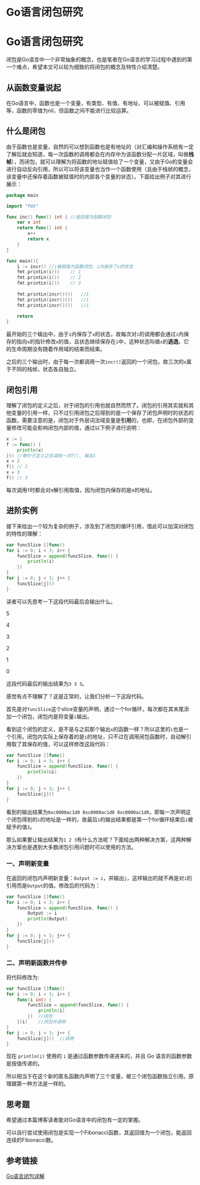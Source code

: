 # Go语言闭包研究

<!--more-->

# Go语言闭包研究

闭包是Go语言中一个非常抽象的概念，也是笔者在Go语言的学习过程中遇到的第一个难点，希望本文可以较为细致的将闭包的概念及特性介绍清楚。

## 从函数变量说起

在Go语言中，函数也是一个变量，有类型、有值、有地址、可以被赋值、引用等，函数的零值为nil，但函数之间不能进行比较运算。

## 什么是闭包

由于函数也是变量，自然的可以想到函数也是有地址的（对汇编和操作系统有一定了解后就会知道，每一次函数的调用都会在内存中为该函数分配一片区域，叫做**栈帧**），而闭包，就可以理解为将函数的地址赋值给了一个变量，又由于Go的变量会进行自动反向引用，所以可以将该变量也当作一个函数使用（且由于栈帧的概念，该变量中还保存着函数被赋值时的内部各个变量的状态）。下面给出例子对其进行展示：

```go
package main

import "fmt"

func inc() func() int {	//返回值为函数闭包
    var x int
    return func() int {
        x++
        return x
    }
}

func main(){
    i := incr()	//i被赋值为函数闭包，i内保存了x的状态
    fmt.printLn(i())	// 1
    fmt.printLn(i())	// 2
    fmt.printLn(i())	// 3
    
    fmt.printLn(incr()())	//1
    fmt.printLn(incr()())	//1
    fmt.printLn(incr()())	//1
    
    return
}
```

最开始的三个输出中，由于`i`内保存了`x`的状态，故每次对`i`的调用都会通过`i`内保存的指向`x`的指针修改`x`的值，且状态继续保存在`i`中，这种状态叫做`x`的**逃逸**，它的生命周期没有随着作用域的结束而结束。

之后的三个输出时，由于每一次都调用一次`incr()`返回的一个闭包，故三次的`x`属于不同的栈帧，状态各自独立。

## 闭包引用

理解了闭包的定义之后，对于闭包的引用也就自然而然了。闭包的引用其实就和其他变量的引用一样，只不过引用闭包之后得到的是一个保存了闭包声明时的状态的函数。需要注意的是，闭包对于外层词法域变量是**引用**的，也即，在闭包外部的变量修改可能会影响闭包内部的值，通过以下例子进行说明：

```go
x := 1
f := func() {
	println(x)
}()	//等价于定义之后调用一次f(), 输出1
x = 2
f()	// 2
x = 3
f()	// 3
```

每次调用`f`时都会对x解引用取值，因为闭包内保存的是x的地址。

## 进阶实例

接下来给出一个较为复杂的例子，涉及到了闭包的循环引用，借此可以加深对闭包的特性的理解：

```go
var funcSlice []func()
for i := 0; i < 3; i++ {
	funcSlice = append(funcSlice, func() {
		println(i)
	})
}
for j := 0; j < 3; j++ {
	funcSlice[j]()
}
```

读者可以先思考一下这段代码最后会输出什么。

5

4

3

2

1

0

这段代码最后的输出结果为`3 3 3`。

感觉有点不理解了？这是正常的，让我们分析一下这段代码。

首先是对`funcSlice`这个slice变量的声明，通过一个for循环，每次都在其末尾添加一个闭包，闭包内是将变量`i`输出。

看到这个闭包的定义，是不是与之前那个输出`x`的函数一样？所以这里的`i`也是一个引用，闭包内实际上保存着的是`i`的地址，只不过在调用闭包函数时，自动解引用取了其保存的值，可以这样修改这段代码：

```go
var funcSlice []func()
for i := 0; i < 3; i++ {
	funcSlice = append(funcSlice, func() {
		println(&i)
	})
}
for j := 0; j < 3; j++ {
	funcSlice[j]()
}
```

看到的输出结果为`0xc0000ac1d0 0xc0000ac1d0 0xc0000ac1d0`，即每一次声明这个闭包得到的`i`的地址是一样的，故最后`i`的输出结果都是第一个for循环结束后`i`被赋予的值`3`。

那么如果要让输出结果为`1 2 3`有什么方法呢？下面给出两种解决方案，这两种解决方案也是遇到大多数闭包引用问题时可以使用的方法。

### 一、声明新变量

在返回的闭包内声明新变量：`Output := i`，并输出`j`，这样输出的就不再是对`i`的引用而是`Output`的值。修改后的代码为：

```go
var funcSlice []func()
for i := 0; i < 3; i++ {
	funcSlice = append(funcSlice, func() {
        Output := i
		println(Output)
	})
}
for j := 0; j < 3; j++ {
	funcSlice[j]()
}
```

### 二、声明新函数并传参

将代码修改为:

```go
var funcSlice []func()
for i := 0; i < 3; i++ {
	func(i int) {
		funcSlice = append(funcSlice, func() {
			println(i)
		})	//闭包
	}(i)	//闭包并调用
}
for j := 0; j < 3; j++ {
	funcSlice[j]()	//调用
}
```

现在 `println(i)` 使用的 `i` 是通过函数参数传递进来的，并且 Go 语言的函数参数是按值传递的。

所以相当于在这个新的匿名函数内声明了三个变量，被三个闭包函数独立引用。原理跟第一种方法是一样的。

## 思考题

希望通过本篇博客读者能对Go语言中的闭包有一定的掌握。

可以自行尝试使用闭包是实现一个Fibonacci函数，其返回值为一个闭包，能返回连续的Fibonacci数。

## 参考链接

[Go语言闭包详解](https://www.sulinehk.com/post/golang-closure-details/)
